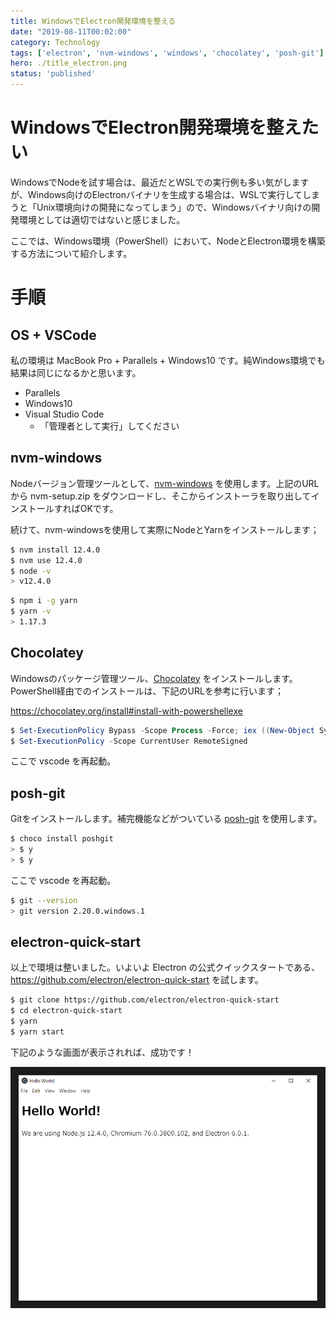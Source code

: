 ```yaml
---
title: WindowsでElectron開発環境を整える
date: "2019-08-11T00:02:00"
category: Technology
tags: ['electron', 'nvm-windows', 'windows', 'chocolatey', 'posh-git']
hero: ./title_electron.png
status: 'published'
---
```


# WindowsでElectron開発環境を整えたい

WindowsでNodeを試す場合は、最近だとWSLでの実行例も多い気がしますが、Windows向けのElectronバイナリを生成する場合は、WSLで実行してしまうと「Unix環境向けの開発になってしまう」ので、Windowsバイナリ向けの開発環境としては適切ではないと感じました。

ここでは、Windows環境（PowerShell）において、NodeとElectron環境を構築する方法について紹介します。

# 手順

## OS + VSCode

私の環境は MacBook Pro + Parallels + Windows10 です。純Windows環境でも結果は同じになるかと思います。

- Parallels
- Windows10
- Visual Studio Code
    - 「管理者として実行」してください

## nvm-windows

Nodeバージョン管理ツールとして、[nvm-windows](https://github.com/coreybutler/nvm-windows) を使用します。上記のURLから nvm-setup.zip をダウンロードし、そこからインストーラを取り出してインストールすればOKです。

続けて、nvm-windowsを使用して実際にNodeとYarnをインストールします；

```bash
$ nvm install 12.4.0
$ nvm use 12.4.0
$ node -v
> v12.4.0
```

```bash
$ npm i -g yarn
$ yarn -v
> 1.17.3
```

## Chocolatey

Windowsのパッケージ管理ツール、[Chocolatey](https://chocolatey.org/) をインストールします。PowerShell経由でのインストールは、下記のURLを参考に行います；

https://chocolatey.org/install#install-with-powershellexe

```powershell
$ Set-ExecutionPolicy Bypass -Scope Process -Force; iex ((New-Object System.Net.WebClient).DownloadString('https://chocolatey.org/install.ps1'))
$ Set-ExecutionPolicy -Scope CurrentUser RemoteSigned
```

ここで vscode を再起動。

## posh-git

Gitをインストールします。補完機能などがついている [posh-git](https://github.com/dahlbyk/posh-git) を使用します。

```powershell
$ choco install poshgit
> $ y
> $ y
```

ここで vscode を再起動。

```bash
$ git --version
> git version 2.20.0.windows.1
```

## electron-quick-start

以上で環境は整いました。いよいよ Electron の公式クイックスタートである、https://github.com/electron/electron-quick-start を試します。

```bash
$ git clone https://github.com/electron/electron-quick-start
$ cd electron-quick-start
$ yarn
$ yarn start
```

下記のような画面が表示されれば、成功です！

![](electron-window.png)
